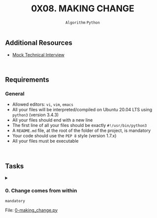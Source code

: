 <h1 align="center"><b>0X08. MAKING CHANGE</b></h1>
<div align="center"><code>Algorithm</code> <code>Python</code></div>

<!-- <br>
<hr>
<h3><a href=>Notes</a></h3>
<hr> -->


<!--==================================================-->
<br>

## Additional Resources
<ul>
<li><a href="https://intranet.alxswe.com/rltoken/ktLaKIVRkq_-byFO-_-aGg" target="_blank" title="Mock Technical Interview">Mock Technical Interview</a></li>
</ul>


<!--==================================================-->
<br>

## Requirements
<h3>General</h3>

- Allowed editors: <code>vi</code>, <code>vim</code>, <code>emacs</code>
- All your files will be interpreted/compiled on Ubuntu 20.04 LTS using <code>python3</code> (version 3.4.3)
- All your files should end with a new line
- The first line of all your files should be exactly <code>#!/usr/bin/python3</code>
- A <code>README.md</code> file, at the root of the folder of the project, is mandatory
- Your code should use the <code>PEP 8</code> style (version 1.7.x)
- All your files must be executable

<!--==================================================-->
<br>

## Tasks
<details>
<summary>

### 0. Change comes from within
`mandatory`

File: [0-making_change.py]()
</summary>

<p>Given a pile of coins of different values, determine the fewest number of coins needed to meet a given amount <code>total</code>.</p>

<ul>
<li>Prototype: <code>def makeChange(coins, total)</code></li>
<li>Return: fewest number of coins needed to meet <code>total</code>
<ul>
<li>If <code>total</code> is <code>0</code> or less, return <code>0</code></li>
<li>If <code>total</code> cannot be met by any number of coins you have, return <code>-1</code></li>
</ul></li>
<li><code>coins</code> is a list of the values of the coins in your possession</li>
<li>The value of a coin will always be an integer greater than <code>0</code></li>
<li>You can assume you have an infinite number of each denomination of coin in the list</li>
<li>Your solution’s runtime will be evaluated in this task</li>
</ul>

<pre><code>carrie@ubuntu:~/0x08-making_change$ cat 0-main.py
#!/usr/bin/python3
"""
Main file for testing
"""

makeChange = __import__('0-making_change').makeChange

print(makeChange([1, 2, 25], 37))

print(makeChange([1256, 54, 48, 16, 102], 1453))

carrie@ubuntu:~/0x08-making_change$
</code></pre>

<pre><code>carrie@ubuntu:~/0x08-making_change$ ./0-main.py
7
-1
carrie@ubuntu:~/0x08-making_change$
</code></pre>


</details>

